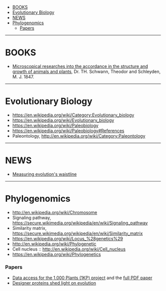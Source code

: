 * [BOOKS](#books)
* [Evolutionary Biology](#evolutionary-biology)
* [NEWS](#news)
* [Phylogenomics](#phylogenomics)
   - [Papers](#papers)
   
----

# BOOKS
* [Microscopical researches into the accordance in the structure and growth of animals and plants](http://vlp.mpiwg-berlin.mpg.de/pdf/lit28715_Hi.pdf), Dr. TH. Schwann, Theodor and Schleyden, M. J. 1847.

----

# Evolutionary Biology
* https://en.wikipedia.org/wiki/Category:Evolutionary_biology
* https://en.wikipedia.org/wiki/Evolutionary_biology
* https://en.wikipedia.org/wiki/Paleobiology
* https://en.wikipedia.org/wiki/Paleobiology#References
* Paleontology, http://en.wikipedia.org/wiki/Category:Paleontology

----

# NEWS
* [Measuring evolution's waistline](http://phys.org/news/2011-06-evolutions-waistline.html)

----

# Phylogenomics
* http://en.wikipedia.org/wiki/Chromosome
* Signaling pathway, https://secure.wikimedia.org/wikipedia/en/wiki/Signaling_pathway
* Similarity matrix, https://secure.wikimedia.org/wikipedia/en/wiki/Similarity_matrix
* https://en.wikipedia.org/wiki/Locus_%28genetics%29
* http://en.wikipedia.org/wiki/Phylogenetic
* Cell nucleus :: http://en.wikipedia.org/wiki/Cell_nucleus
* https://en.wikipedia.org/wiki/Phylogenetics

### Papers
* [Data access for the 1,000 Plants (1KP) project](http://www.gigasciencejournal.com/content/3/1/17) and the [full PDF paper](http://www.gigasciencejournal.com/content/pdf/2047-217X-3-17.pdf)
* [Designer proteins shed light on evolution](http://www.riken.jp/en/pr/topics/2014/20141020_1/)


